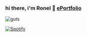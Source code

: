 ### hi there, i'm Ronel 👋 [ePortfolio](https://mojojoj0.github.io/)

![guts](https://media0.giphy.com/media/v1.Y2lkPTc5MGI3NjExMmR1NmxuMGpqbGttdjlzMW9ycWNhNHNxaGNlMHYwZXVzN2FyOTE2YiZlcD12MV9pbnRlcm5hbF9naWZfYnlfaWQmY3Q9Zw/K0JrA2VbkFy2A/giphy.gif)

<!--
**MOJOJOJ0/MOJOJOJ0** is a ✨ _special_ ✨ repository because its `README.md` (this file) appears on your GitHub profile.

Here are some ideas to get you started:

- 🔭 I’m currently working on ...
- 🌱 I’m currently learning ...
- 👯 I’m looking to collaborate on ...
- 🤔 I’m looking for help with ...
- 💬 Ask me about ...
- 📫 How to reach me: ...
- 😄 Pronouns: ...
- ⚡ Fun fact: ...
-->


[![Spotify](https://novatorem-mojojoj0.vercel.app/api/spotify)](https://open.spotify.com/user/ronel.sajan)

